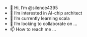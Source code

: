- 👋 Hi, I’m @silence4395
- 👀 I’m interested in AI-chip architect 
- 🌱 I’m currently learning scala
- 💞️ I’m looking to collaborate on ...
- 📫 How to reach me ...

<!---
silence4395/silence4395 is a ✨ special ✨ repository because its `README.md` (this file) appears on your GitHub profile.
You can click the Preview link to take a look at your changes.
--->
